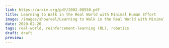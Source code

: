 ```yaml
---
link: https://arxiv.org/pdf/2002.08550.pdf
title: Learning to Walk in the Real World with Minimal Human Effort
image: /images/showreel/Learning to Walk in the Real World with Minimal Human Effort.jpg
date: 2020-02-20
tags: real-world, reinforcement-learning (RL), robotics
draft: draft
preview:
---
```



